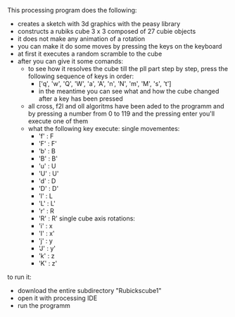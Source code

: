 
This processing program does the following:
- creates a sketch with 3d graphics with the peasy library
- constructs a rubiks cube 3 x 3 composed of 27 cubie objects
- it does not make any animation of a rotation
- you can make it do some moves by pressing the keys on the keyboard
- at first it executes a random scramble to the cube
- after you can give it some comands:
  - to see how it resolves the cube till the pll part step by step, press the following sequence of keys in order:
    - ['q', 'w', 'Q', 'W', 'a', 'A', 'n', 'N', 'm', 'M', 's', 't']
    - in the meantime you can see what and how the cube changed after a key has been pressed
  - all cross, f2l and oll algoritms have been aded to the programm and by pressing a number from 0 to 119 and the pressing enter you'll execute one of them
  - what the following key execute:
    single movementes:
    - 'f' : F
    - 'F' : F'
    - 'b' : B
    - 'B' : B'
    - 'u' : U
    - 'U' : U'
    - 'd' : D
    - 'D' : D'
    - 'l' : L
    - 'L' : L'
    - 'r' : R
    - 'R' : R'
    single cube axis rotations:
    - 'i' : x
    - 'I' : x'
    - 'j' : y
    - 'J' : y'
    - 'k' : z
    - 'K' : z'
    
to run it:
- download the entire subdirectory "Rubickscube1"
- open it with processing IDE
- run the programm
